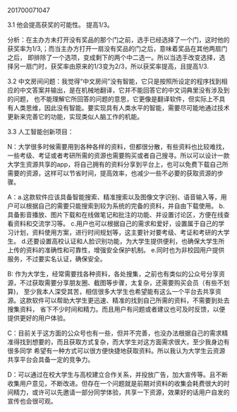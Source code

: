201700071047

3.1 他会提高获奖的可能性。 提高1/3。

分析：在主办方未打开没有奖品的那个门之前，选手已经选择了一个门，这时他的获奖率为1/3,；而当主办方打开一扇没有奖品的门之后，意味着奖品在其他两扇门之后，
即排除了一个选项，变成剩下的两个中二选一。所以当选手改变选择，选择另一扇门时，获奖率由原来的1/3变为2/3，所以获奖率提高，且提高1/3.

3.2 中文房间问题：我觉得“中文房间”没有智能，它只是按照所设定的程序找到相应的中文答案并输出，是在机械地翻译，它并不能回答它的中文词典里没有涉及到的问题，
也不能理解它所回答的问题的意思，它更像是翻译软件，但实际上不具有人类思维，因此没有智能。要实现具有人类水平的智能，需要尽可能地通过技术更新来完善它的功能，实现类似人脑工作的机能。

3.3 人工智能创新项目：

N：大学很多时候需要用到各种各样的资料，但都很分散，有些资料也比较难找，一些考级、考证或者考研所需的资源也需要购买或者自己搜寻。所以可以设计一款大学生资源共享的app，将自己拥有的资料分享到平台上，也可以免费下载自己所需要的资源，这样可以节省时间，提高效率，也减少一些不必要的获取资源的步骤。

A：a.这款软件应该具备智能搜索、精准搜索以及图像文字识别、语音输入等，用户可以根据自己的需要只能搜索到较为系统的完备的资料，并自由下载使用。
   b.具备影音播放、图片下载和在线做笔记和批注的功能、并设置讨论区，方便在线查看资料和交流学习等。
   c.用户也可以根据自己的需求和爱好，设置属于自己的学习计划，资料使用方案，进行时间规划等，这主要针对要考级、考证和考研的大学生。
   d.还要设置高校认证和人脸识别功能，为大学生提供便利，也确保大学生所上传的资料的准确性和可靠性，增强安全保护机制。
   e.同时也为非校园用户提供服务，不过要实名认证，确保安全。
   
B: 作为大学生，经常需要找各种资料，各处搜集，之前也有类似的公众号分享资源，不过获取需要分享朋友圈、截图等步骤，太复杂，还需要购买会员（有些不划算)，
   至少我本人深受其苦，相信很多大学生也希望能有这么一个平台去共享资源。这款软件可以帮助大学生更迅速、精准的找到自己所需的资料，不需要到处去搜集资料，
   省下不少时间和精力。而且用户有问题或者建议也可及时反馈，以便提供更好的用户体验。
   
C：目前关于这方面的公众号也有一些，但并不完善，也没办法根据自己的需求精准得找到想要的，而且获取方式复杂，而大学生对这方面需求很大，至少我身边有很多同学
   希望有一种方式可以很方便快捷地获取资料。所以我认为大学生云资源共享平台会具备一定的竞争力。
   
D：可以通过在校大学生与高校建立合作关系，并投放广告，加大宣传等。且不断收集用户意见，不断改进。但存在一个问题就是前期对资料的收集会耗费很大的时间精力，或许可以先邀请一部分同学体验，共享一下资源，效果好的话用户自发的宣传也会很可观。
